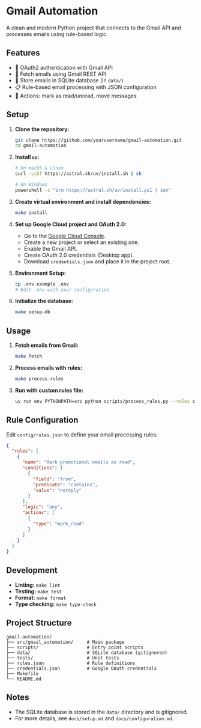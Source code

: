 # Gmail Automation

A clean and modern Python project that connects to the Gmail API and processes emails using rule-based logic.

## Features

- 🔐 OAuth2 authentication with Gmail API
- 📧 Fetch emails using Gmail REST API
- 💾 Store emails in SQLite database (in `data/`)
- 📋 Rule-based email processing with JSON configuration
- 🎯 Actions: mark as read/unread, move messages

## Setup

1.  **Clone the repository:**

    ```bash
    git clone https://github.com/yourusername/gmail-automation.git
    cd gmail-automation
    ```

2.  **Install `uv`:**

    ```bash
    # On macOS & Linux
    curl -LsSf https://astral.sh/uv/install.sh | sh

    # On Windows
    powershell -c "irm https://astral.sh/uv/install.ps1 | iex"
    ```

3.  **Create virtual environment and install dependencies:**

    ```bash
    make install
    ```

4.  **Set up Google Cloud project and OAuth 2.0:**

    - Go to the [Google Cloud Console](https://console.cloud.google.com/).
    - Create a new project or select an existing one.
    - Enable the Gmail API.
    - Create OAuth 2.0 credentials (Desktop app).
    - Download `credentials.json` and place it in the project root.

5.  **Environment Setup:**

    ```bash
    cp .env.example .env
    # Edit .env with your configuration
    ```

6.  **Initialize the database:**
    ```bash
    make setup-db
    ```

## Usage

1. **Fetch emails from Gmail:**

   ```bash
   make fetch
   ```

2. **Process emails with rules:**

   ```bash
   make process-rules
   ```

3. **Run with custom rules file:**
   ```bash
   uv run env PYTHONPATH=src python scripts/process_rules.py --rules custom_rules.json
   ```

## Rule Configuration

Edit `config/rules.json` to define your email processing rules:

```json
{
  "rules": [
    {
      "name": "Mark promotional emails as read",
      "conditions": [
        {
          "field": "from",
          "predicate": "contains",
          "value": "noreply"
        }
      ],
      "logic": "any",
      "actions": [
        {
          "type": "mark_read"
        }
      ]
    }
  ]
}
```

## Development

- **Linting:** `make lint`
- **Testing:** `make test`
- **Format:** `make format`
- **Type checking:** `make type-check`

## Project Structure

```
gmail-automation/
├── src/gmail_automation/     # Main package
├── scripts/                  # Entry point scripts
├── data/                     # SQLite database (gitignored)
├── tests/                    # Unit tests
├── rules.json                # Rule definitions
├── credentials.json          # Google OAuth credentials
├── Makefile
└── README.md
```

## Notes

- The SQLite database is stored in the `data/` directory and is gitignored.
- For more details, see `docs/setup.md` and `docs/configuration.md`.
